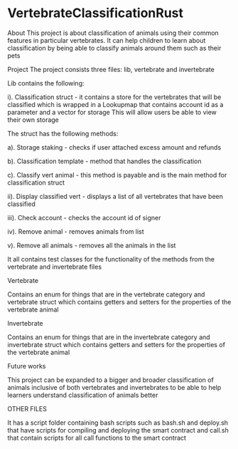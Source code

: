# VertebrateClassificationRust

About
This project is about classification of animals using their common features in particular vertebrates. It can help children to learn about classification by being able to classify animals around them such as their pets

Project
The project consists three files: lib, vertebrate and invertebrate

Lib contains the following:

i). Classification struct - it contains a store for the vertebrates that will be classified which is wrapped in a Lookupmap that contains account id as a parameter and a vector for storage
This will allow users be able to view their own storage

The struct has the following methods:

a). Storage staking - checks if user attached excess amount and refunds

b). Classification template - method that handles the classification

c). Classify vert animal - this method is payable and is the main method for classification struct

ii). Display classified vert - displays a list of all vertebrates that have been classified

iii). Check account - checks the account id of signer

iv). Remove animal - removes animals from list

v). Remove all animals - removes all the animals in the list

It all contains test classes for the functionality of the methods from the vertebrate and invertebrate files


Vertebrate

Contains an enum for things that are in the vertebrate category and vertebrate struct which contains getters and setters for the properties of the vertebrate animal

Invertebrate

Contains an enum for things that are in the invertebrate category and invertebrate struct which contains getters and setters for the properties of the vertebrate animal

Future works 

This project can be expanded to a bigger and broader classification of animals inclusive of both vertebrates and invertebrates to be able to help learners understand classification of animals better

OTHER FILES

It has a script folder containing bash scripts such as bash.sh and deploy.sh that have scripts for compiling and deploying the smart contract and call.sh that contain scripts for all call functions to the smart contract
